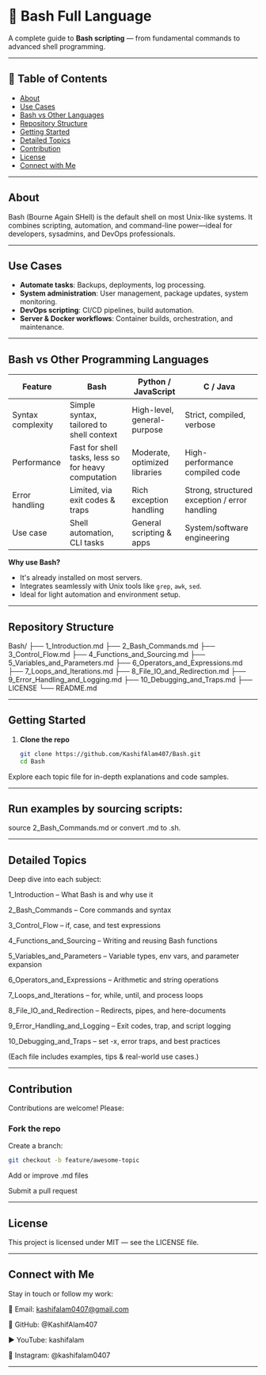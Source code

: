 # 🐚 Bash Full Language

A complete guide to **Bash scripting** — from fundamental commands to advanced shell programming.

---

## 📘 Table of Contents
- [About](#about)
- [Use Cases](#use-cases)
- [Bash vs Other Languages](#bash-vs-other-languages)
- [Repository Structure](#repository-structure)
- [Getting Started](#getting-started)
- [Detailed Topics](#detailed-topics)
- [Contribution](#contribution)
- [License](#license)
- [Connect with Me](#connect-with-me)

---

## About
Bash (Bourne Again SHell) is the default shell on most Unix-like systems. It combines scripting, automation, and command-line power—ideal for developers, sysadmins, and DevOps professionals.

---

## Use Cases
- **Automate tasks**: Backups, deployments, log processing.
- **System administration**: User management, package updates, system monitoring.
- **DevOps scripting**: CI/CD pipelines, build automation.
- **Server & Docker workflows**: Container builds, orchestration, and maintenance.

---

## Bash vs Other Programming Languages

| Feature              | Bash                            | Python / JavaScript          | C / Java                          |
|----------------------|----------------------------------|-------------------------------|------------------------------------|
| Syntax complexity    | Simple syntax, tailored to shell context | High-level, general-purpose | Strict, compiled, verbose         |
| Performance          | Fast for shell tasks, less so for heavy computation | Moderate, optimized libraries | High-performance compiled code    |
| Error handling       | Limited, via exit codes & traps | Rich exception handling | Strong, structured exception / error handling |
| Use case             | Shell automation, CLI tasks | General scripting & apps | System/software engineering       |

**Why use Bash?**  
- It's already installed on most servers.
- Integrates seamlessly with Unix tools like `grep`, `awk`, `sed`.
- Ideal for light automation and environment setup.

---

## Repository Structure
Bash/
├── 1_Introduction.md
├── 2_Bash_Commands.md
├── 3_Control_Flow.md
├── 4_Functions_and_Sourcing.md
├── 5_Variables_and_Parameters.md
├── 6_Operators_and_Expressions.md
├── 7_Loops_and_Iterations.md
├── 8_File_IO_and_Redirection.md
├── 9_Error_Handling_and_Logging.md
├── 10_Debugging_and_Traps.md
├── LICENSE
└── README.md

---

## Getting Started
1. **Clone the repo**  
   ```bash
   git clone https://github.com/KashifAlam407/Bash.git
   cd Bash
Explore each topic file for in-depth explanations and code samples.

---

## Run examples by sourcing scripts:
source 2_Bash_Commands.md
or convert .md to .sh.

---

## Detailed Topics
Deep dive into each subject:

1_Introduction – What Bash is and why use it

2_Bash_Commands – Core commands and syntax

3_Control_Flow – if, case, and test expressions

4_Functions_and_Sourcing – Writing and reusing Bash functions

5_Variables_and_Parameters – Variable types, env vars, and parameter expansion

6_Operators_and_Expressions – Arithmetic and string operations

7_Loops_and_Iterations – for, while, until, and process loops

8_File_IO_and_Redirection – Redirects, pipes, and here-documents

9_Error_Handling_and_Logging – Exit codes, trap, and script logging

10_Debugging_and_Traps – set -x, error traps, and best practices

(Each file includes examples, tips & real-world use cases.)

---

## Contribution
Contributions are welcome! Please:

### Fork the repo

Create a branch: 
``` bash
git checkout -b feature/awesome-topic
```

Add or improve .md files

Submit a pull request

---

## License
This project is licensed under MIT — see the LICENSE file.

---

## Connect with Me
Stay in touch or follow my work:

📧 Email: kashifalam0407@gmail.com

🐙 GitHub: @KashifAlam407

► YouTube: kashifalam

📸 Instagram: @kashifalam0407

---
